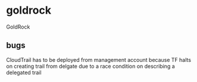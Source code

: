 # goldrock
GoldRock



## bugs 
CloudTrail has to be deployed from management account because TF halts on creating trail from delgate due to a race condition on describing a delegated trail
